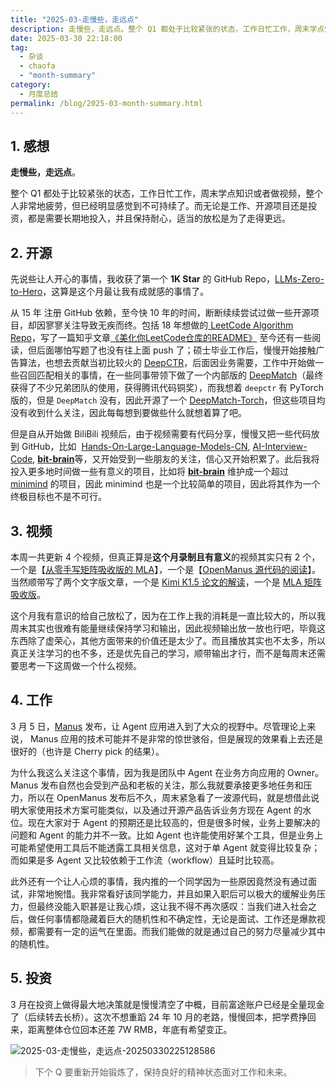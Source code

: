 ```yaml
---
title: "2025-03-走慢些，走远点"
description: 走慢些，走远点。整个 Q1 都处于比较紧张的状态，工作日忙工作，周末学点知识或者做视频，整个人非常地疲劳，但已经明显感觉到不可持续了。而无论是工作、开源项目还是投资，都是需要长期地投入，并且保持耐心，适当的放松是为了走得更远。
date: 2025-03-30 22:18:00
tag:
  - 杂谈
  - chaofa
  - "month-summary"
category:
  - 月度总结
permalink: /blog/2025-03-month-summary.html
---
```


## 1. 感想

**走慢些，走远点**。

整个 Q1 都处于比较紧张的状态，工作日忙工作，周末学点知识或者做视频，整个人非常地疲劳，但已经明显感觉到不可持续了。而无论是工作、开源项目还是投资，都是需要长期地投入，并且保持耐心，适当的放松是为了走得更远。

## 2. 开源

先说些让人开心的事情，我收获了第一个 **1K Star** 的 GitHub Repo，[LLMs-Zero-to-Hero](https://github.com/bbruceyuan/LLMs-Zero-to-Hero)，这算是这个月最让我有成就感的事情了。

从 15 年 注册 GitHub 依赖，至今快 10 年的时间，断断续续尝试过做一些开源项目，却因寥寥关注导致无疾而终。包括 18 年想做的[ LeetCode Algorithm Repo](https://github.com/bbruceyuan/algorithms-and-oj)，写了一篇知乎文章[《美化你LeetCode仓库的README》](https://zhuanlan.zhihu.com/p/33211817) 至今还有一些阅读，但后面哪怕写题了也没有往上面 push 了；硕士毕业工作后，慢慢开始接触广告算法，也想去贡献当初比较火的 [DeepCTR](https://github.com/shenweichen/DeepCTR)，后面因业务需要，工作中开始做一些召回匹配相关的事情，在一些同事带领下做了一个内部版的 [DeepMatch](https://github.com/shenweichen/DeepMatch)（最终获得了不少兄弟团队的使用，获得腾讯代码铜奖），而我想着 `deepctr` 有 PyTorch 版的，但是 `DeepMatch` 没有，因此开源了一个 [DeepMatch-Torch](https://github.com/bbruceyuan/DeepMatch-Torch)，但这些项目均没有收到什么关注，因此每每想到要做些什么就想着算了吧。

但是自从开始做 BiliBili 视频后，由于视频需要有代码分享，慢慢又把一些代码放到 GitHub，比如  [Hands-On-Large-Language-Models-CN](https://github.com/bbruceyuan/Hands-On-Large-Language-Models-CN), [AI-Interview-Code](https://github.com/bbruceyuan/AI-Interview-Code), [**bit-brain**](https://github.com/bbruceyuan/bit-brain)等，又开始受到一些朋友的关注，信心又开始积累了。此后我将投入更多地时间做一些有意义的项目，比如将 [**bit-brain**](https://github.com/bbruceyuan/bit-brain) 维护成一个超过 [minimind](https://github.com/jingyaogong/minimind) 的项目，因此 minimind 也是一个比较简单的项目，因此将其作为一个终极目标也不是不可行。

## 3. 视频
本周一共更新 4 个视频，但真正算是**这个月录制且有意义**的视频其实只有 2 个，一个是【[从零手写矩阵吸收版的 MLA](https://www.bilibili.com/video/BV1wjQvY6Enm)】，一个是【[OpenManus 源代码的阅读](https://www.bilibili.com/video/BV1SrRhYmEgm)】。当然顺带写了两个文字版文章，一个是 [Kimi K1.5 论文的解读](https://yuanchaofa.com/post/kimi-k1.5-paper-reading-notes.html)，一个是 [MLA 矩阵吸收版](https://yuanchaofa.com/post/hands-on-deepseek-mla-projection-absorption.html)。

这个月我有意识的给自己放松了，因为在工作上我的消耗是一直比较大的，所以我周末其实也很难有能量继续保持学习和输出，因此视频输出放一放也行吧，毕竟这东西除了虚荣心，其他方面带来的价值还是太少了。而且播放其实也不太多，所以真正关注学习的也不多，还是优先自己的学习，顺带输出才行，而不是每周末还需要思考一下这周做一个什么视频。

## 4. 工作

3 月 5 日，[Manus](https://manus.im/) 发布，让 Agent 应用进入到了大众的视野中。尽管理论上来说， Manus 应用的技术可能并不是非常的惊世骇俗，但是展现的效果看上去还是很好的（也许是 Cherry pick 的结果）。

为什么我这么关注这个事情，因为我是团队中 Agent 在业务方向应用的 Owner。Manus 发布自然也会受到产品和老板的关注，那么我就要承接更多地任务和压力，所以在 OpenManus 发布后不久，周末紧急看了一波源代码，就是想借此说明大家使用技术方案可能类似，以及通过开源产品告诉业务方现在 Agent 的水位。现在大家对于 Agent 的预期还是比较高的，但是很多时候，业务上要解决的问题和 Agent 的能力并不一致。比如 Agent 也许能使用好某个工具，但是业务上可能希望使用工具后不能透露工具相关信息，这对于单 Agent 就变得比较复杂；而如果是多 Agent 又比较依赖于工作流（workflow）且延时比较高。

此外还有一个让人心烦的事情，我内推的一个同学因为一些原因竟然没有通过面试，非常地惋惜。我非常看好该同学能力，并且如果入职后可以极大的缓解业务压力，但最终没能入职甚是让我心烦，这让我不得不再次感叹：当我们进入社会之后，做任何事情都隐藏着巨大的随机性和不确定性，无论是面试、工作还是爆款视频，都需要有一定的运气在里面。而我们能做的就是通过自己的努力尽量减少其中的随机性。

## 5. 投资

3 月在投资上做得最大地决策就是慢慢清空了中概，目前富途账户已经是全量现金了（后续转去长桥）。这次不想重蹈 24 年 10 月的老路，慢慢回本，把学费挣回来，距离整体仓位回本还差 7W RMB，年底有希望变正。

![2025-03-走慢些，走远点-20250330225128586](https://cfcdn.bruceyuan.com/blog/2025/2025-03-走慢些，走远点-20250330225128586.webp)


> 下个 Q 要重新开始锻炼了，保持良好的精神状态面对工作和未来。